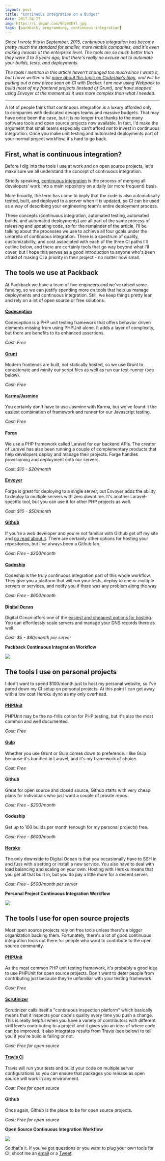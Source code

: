 ```yaml
---
layout: post
title: "Continuous Integration on a Budget"
date: 2017-04-27
img: https://i.imgur.com/9nVmGDYl.jpg
tags: [packback, programming, continuous-integration]
---
```

*Since I wrote this in September, 2015, continuous integration has become pretty much the standard for smaller, more nimble companies, and it's even making inroads at the enterprise level. The tools are so much better than they were 3 to 5 years ago, that there's really no excuse not to automate your builds, tests, and deployments.*

*The tools I mention in this article haven't changed too much since I wrote it, but I have written a bit [more about this topic on Codeship's blog](https://blog.codeship.com/setting-up-and-deploying-a-modern-php-application/), and will be putting out a new piece soon on CI with Docker. I am now using Webpack to build most of my frontend projects (instead of Grunt), and have stopped using Envoyer at the moment as it was more complex than what I needed.*

-----

A lot of people think that continuous integration is a luxury afforded only to companies with dedicated devops teams and massive budgets. That may have once been the case, but it is no longer true thanks to the many software tools and open source projects now available. In fact, I'd make the argument that small teams especially can't afford _not_ to invest in continuous integration. Once you make unit testing and automated deployments part of your normal project workflow, it's hard to go back.

## First, what is continuous integration?

Before I dig into the tools I use at work and on open source projects, let's make sure we all understand the concept of continuous integration.

Strictly speaking, [continuous integration](https://www.thoughtworks.com/continuous-integration) is the process of merging all developers' work into a main repository on a daily (or more frequent) basis.

More broadly, the term has come to imply that the code is also automatically tested, built, and deployed to a server when it is updated, so CI can be used as a way of describing your engineering team's entire deployment process.

These concepts (continuous integration, automated testing, automated builds, and automated deployments) are all part of the same process of releasing and updating code, so for the remainder of the article, I'll be talking about the processes we use to achieve all four goals under the umbrella of continuous integration. There is a spectrum of quality, customizability, and cost associated with each of the three CI paths I'll outline below, and there are certainly tools that go way beyond what I'll cover, but I hope this serves as a good introduction to anyone who's been afraid of making CI a priority in their project - no matter how small.

## The tools we use at Packback

At Packback we have a team of five engineers and we've raised some funding, so we can justify spending more on tools that help us manage deployments and continuous integration. Still, we keep things pretty lean and rely on a lot of open source or free solutions. 

#### [Codeception](http://codeception.com/)
Codeception is a PHP unit testing framework that offers behavior driven elements missing from using PHPUnit alone. It adds a layer of complexity, but there are benefits to its enhanced assertions. 

_Cost: Free_ 

#### [Grunt](http://gruntjs.com/)
Modern frontends are built, not statically hosted, so we use Grunt to concatenate and minify our script files as well as run our test-runner (see below).

_Cost: Free_

#### [Karma](http://karma-runner.github.io/0.13/index.html)/[Jasmine](http://jasmine.github.io/)
You certainly don't have to use Jasmine with Karma, but we've found it the easiest combination of framework and runner for our Javascript testing. 

_Cost: Free_

#### [Forge](https://forge.laravel.com/)
We use a PHP framework called Laravel for our backend APIs. The creator of Laravel has also been running a couple of complementary products that help developers deploy and manage their projects. Forge handles provisioning and deployment onto our servers.

_Cost: $10 - $20/month_ 

#### [Envoyer](https://envoyer.io/)
Forge is great for deploying to a single server, but Envoyer adds the ability to deploy to multiple servers with zero downtime. It's another Laravel-specific tool, but you can use it for other PHP projects as well.

_Cost: $10 - $50/month_

#### [Github](https://github.com/)
If you're a web developer and you're not familiar with Github get off my site and [go read about it](http://www.howtogeek.com/180167/htg-explains-what-is-github-and-what-do-geeks-use-it-for/). There are certainly other options for hosting your repositories, but I've always been a Github fan.

_Cost: Free - $200/month_

#### [Codeship](https://codeship.com/)
Codeship is the truly continuous integration part of this whole workflow. They give you a platform that will run your tests, deploy to one or multiple servers or services, and notify you if there was any problem along the way.

_Cost: Free - $600/month_

#### [Digital Ocean](https://m.do.co/c/888fefc32a01)
Digital Ocean offers one of the [easiest and cheapest options for hosting](https://m.do.co/c/888fefc32a01). You can effortlessly scale servers and manage your DNS records there as well.

_Cost: $5 - $80/month per server_

**Packback Continuous Integration Workflow**

![](https://i.imgur.com/9nVmGDYl.jpg)

## The tools I use on personal projects

I don't want to spend $100/month just to host my personal website, so I've pared down my CI setup on personal projects. At this point I can get away with a low cost Heroku dyno as my only overhead. 

#### [PHPUnit](https://phpunit.de/)
PHPUnit may be the no-frills option for PHP testing, but it's also the most common and well documented.

_Cost: Free_

#### [Gulp](http://gulpjs.com/)
Whether you use Grunt or Gulp comes down to preference. I like Gulp because it's bundled in Laravel, and it's my framework of choice.

_Cost: Free_

#### Github
Great for open source and closed source, Github starts with very cheap plans for individuals who just want a couple of private repos.

_Cost: Free - $200/month_

#### Codeship
Get up to 100 builds per month (enough for my personal projects) free. 

_Cost: Free - $600/month_

#### [Heroku](https://www.heroku.com/)
The only downside to Digital Ocean is that you occasionally have to SSH in and fuss with a setting or install a new service. You also have to deal with load balancing and scaling on your own. Hosting with Heroku means that you get all that built in, but you do pay a little more for a decent server.

_Cost: Free - $500/month per server_

**Personal Project Continuous Integration Workflow**

![](https://i.imgur.com/dyFtQdh.jpg)

## The tools I use for open source projects

Most open source projects rely on free tools unless there's a bigger organization backing them. Fortunately, there's a lot of good continuous integration tools out there for people who want to contribute to the open source community.

#### [PHPUnit](https://phpunit.de/)

As the most common PHP unit testing framework, it's probably a good idea to use PHPUnit for open source projects. Don't want to deter people from contributing just because they're unfamiliar with your testing framework.

_Cost: Free_

#### [Scrutinizer](https://scrutinizer-ci.com/)
Scrutinizer calls itself a "continuous inspection platform" which basically means that it inspects your code's quality every time you push a change. This is really helpful when you have a variety of contributors with different skill levels contributing to a project and it gives you an idea of where code can be improved. It also integrates results from Travis (see below) to tell you if you're build is failing or not.

_Cost: Free for open source_

#### [Travis CI](https://travis-ci.org/)
Travis will run your tests and build your code on multiple server configurations so you can ensure that packages you release as open source will work in any environment. 

_Cost: Free for open source_

#### Github
Once again, Github is the place to be for open source projects. 

_Cost: Free for open source_

**Open Source Continuous Integration Workflow**

![](https://i.imgur.com/NSZ0llt.jpg)

So that's it. If you've got questions or you want to plug your own tools for CI, shoot me an [email](mailto:khughes.me@gmail.com) or a [Tweet](http://www.twitter.com/karllhughes).
